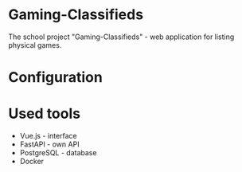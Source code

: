 # Gaming-Classifieds
The school project "Gaming-Classifieds" - web application for listing physical games.

# Configuration


# Used tools
- Vue.js - interface
- FastAPI - own API
- PostgreSQL - database
- Docker
